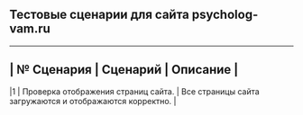 ## Тестовые сценарии для сайта psycholog-vam.ru 
---

| **№ Сценария** | **Сценарий**                                               | **Описание**                                                   |
------------------------------------------------------------------------------------------------------------------------------------------------
|1               | Проверка отображения страниц сайта.                        | Все страницы сайта загружаются и отображаются корректно.       |